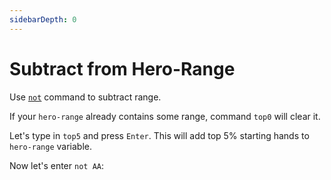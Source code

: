 ```yaml
---
sidebarDepth: 0
---
```

# Subtract from Hero-Range 

Use [<code>not</code>](/rangenot)  command to subtract range. 

<div class="tip custom-block">
<p>

If your <code>hero-range</code>  already contains some range, command <code>top0</code> will clear it.
 
</p>
</div>

Let's type in <code>top5</code> and press <code>Enter</code>. This will add top 5% starting hands to <code>hero-range</code> variable. 

<top5-1/>

Now let's enter <code>not AA</code>:

<top5notaa-1/>
